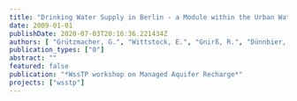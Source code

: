 ```yaml
---
title: "Drinking Water Supply in Berlin - a Module within the Urban Water Cycle"
date: 2009-01-01
publishDate: 2020-07-03T20:16:36.221434Z
authors: [ "Grützmacher, G.", "Wittstock, E.", "Gnirß, R.", "Dünnbier, U." ]
publication_types: ["0"]
abstract: ""
featured: false
publication: "*WssTP workshop on Managed Aquifer Recharge*"
projects: ["wsstp"]
---
```


